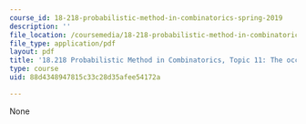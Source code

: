 ```yaml
---
course_id: 18-218-probabilistic-method-in-combinatorics-spring-2019
description: ''
file_location: /coursemedia/18-218-probabilistic-method-in-combinatorics-spring-2019/88d4348947815c33c28d35afee54172a_MIT18_218S19_ch11.pdf
file_type: application/pdf
layout: pdf
title: '18.218 Probabilistic Method in Combinatorics, Topic 11: The occupancy method'
type: course
uid: 88d4348947815c33c28d35afee54172a

---
```

None